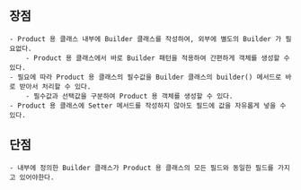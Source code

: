 ## 장점
    - Product 용 클래스 내부에 Builder 클래스를 작성하여, 외부에 별도의 Builder 가 필요없다.
        - Product 용 클래스에서 바로 Builder 패턴을 적용하여 간편하게 객체를 생성할 수 있다.
    - 필요에 따라 Product 용 클래스의 필수값을 Builder 클래스의 builder() 메서드로 바로 받아서 처리할 수 있다.
        - 필수값과 선택값을 구분하여 Product 용 객체를 생성할 수 있다.
    - Product 용 클래스에 Setter 메서드를 작성하지 않아도 필드에 값을 자유롭게 넣을 수 있다.
## 단점
    - 내부에 정의한 Builder 클래스가 Product 용 클래스의 모든 필드와 동일한 필드를 가지고 있어야한다.